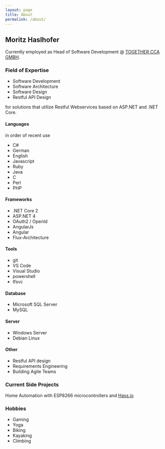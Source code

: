 ```yaml
---
layout: page
title: About
permalink: /about/
---
```


## Moritz Haslhofer

Currently employed as Head of Software Development @ [TOGETHER CCA GMBH](http://www.togethercca.com).

### Field of Expertise

- Software Development
- Software Architecture
- Software Design
- Restful API Design


for solutions that utilize Restful Webservices based on ASP.NET and .NET Core.

#### Languages

in order of recent use

- C#
- German
- English
- Javascript
- Ruby
- Java
- C
- Perl
- PHP

#### Frameworks

- .NET Core 2
- ASP.NET 4
- OAuth2 / OpenId
- AngularJs
- Angular
- Flux-Architecture

#### Tools

- git
- VS Code
- Visual Studio
- powershell
- tfsvc

#### Database

- Microsoft SQL Server
- MySQL

#### Server

- Windows Server
- Debian Linux

#### Other

- Restful API design
- Requirements Engineering
- Building Agile Teams

### Current Side Projects

Home Automation with ESP8266 microcontrollers and [Hass.io](http://hass.io)

### Hobbies

- Gaming
- Yoga
- Biking
- Kayaking
- Climbing

